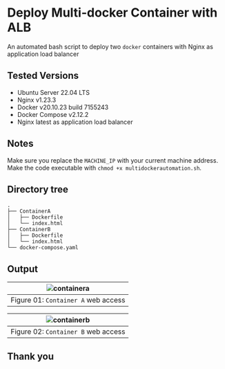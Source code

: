 # Deploy Multi-docker Container with ALB
An automated bash script to deploy two `docker` containers with Nginx as application load balancer

## Tested Versions
- Ubuntu Server 22.04 LTS
- Nginx v1.23.3
- Docker v20.10.23 build 7155243
- Docker Compose v2.12.2
- Nginx latest as application load balancer

## Notes
Make sure you replace the `MACHINE_IP` with your current machine address. Make the code executable with `chmod +x multidockerautomation.sh`.

## Directory tree
```
.
├── ContainerA
│   ├── Dockerfile
│   └── index.html
├── ContainerB
│   ├── Dockerfile
│   └── index.html
└── docker-compose.yaml
```

## Output

| ![containera](https://i.imgur.com/m4qTMI6.png) |
| -------- |
| <center>Figure 01: `Container A` web access</center> |

| ![containerb](https://i.imgur.com/HHQ6dpN.png) |
| -------- |
| <center>Figure 02: `Container B` web access</center> |

## Thank you
